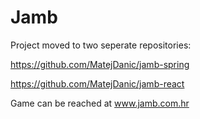 # Jamb

Project moved to two seperate repositories:

https://github.com/MatejDanic/jamb-spring

https://github.com/MatejDanic/jamb-react

Game can be reached at www.jamb.com.hr
